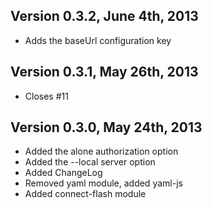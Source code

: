 Version 0.3.2, June 4th, 2013
-----------------------------

- Adds the baseUrl configuration key

Version 0.3.1, May 26th, 2013
-----------------------------

- Closes #11

Version 0.3.0, May 24th, 2013
-----------------------------

- Added the alone authorization option
- Added the --local server option
- Added ChangeLog
- Removed yaml module, added yaml-js
- Added connect-flash module
